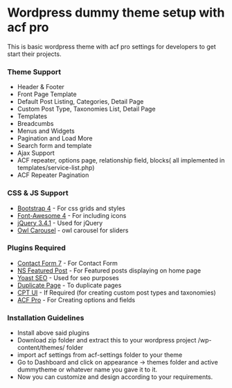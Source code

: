 # Wordpress dummy theme setup with acf pro

This is basic wordpress theme with acf pro settings for developers to get start their projects.

### Theme Support

* Header & Footer
* Front Page Template
* Default Post Listing, Categories, Detail Page
* Custom Post Type, Taxonomies List, Detail Page
* Templates
* Breadcumbs
* Menus and Widgets
* Pagination and Load More
* Search form and template
* Ajax Support
* ACF repeater, options page, relationship field, blocks( all implemented in templates/service-list.php)
* ACF Repeater Pagination


### CSS & JS Support

* [Bootstrap 4](https://getbootstrap.com/docs/4.0/getting-started/download/) - For css grids and styles
* [Font-Awesome 4](https://fontawesome.com/v4.7.0/get-started/) - For including icons
* [jQuery 3.4.1](https://jquery.com/download/) - Used for jQuery
* [Owl Carousel](https://owlcarousel2.github.io/OwlCarousel2/) - owl carousel for sliders



### Plugins Required

* [Contact Form 7](https://wordpress.org/plugins/contact-form-7/) - For Contact Form 
* [NS Featured Post](https://wordpress.org/plugins/ns-featured-posts/) - For Featured posts displaying on home page
* [Yoast SEO](https://wordpress.org/plugins/wordpress-seo/) - Used for seo purposes
* [Duplicate Page](https://wordpress.org/plugins/duplicate-page/) -  To duplicate pages
* [CPT UI](https://wordpress.org/plugins/custom-post-type-ui/) - If Required (for creating custom post types and taxonomies)
* [ACF Pro](https://www.advancedcustomfields.com/pro/) - For Creating options and fields 

### Installation Guidelines

* Install above said plugins
* Download zip folder and extract this to your wordpress project /wp-content/themes/ folder
* import acf settings from acf-settings folder to your theme
* Go to Dashboard and click on appearance -> themes folder and active dummytheme or whatever name you gave it to it.
* Now you can customize and design according to your requirements.
